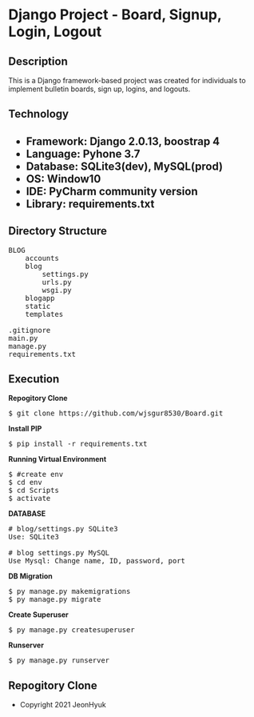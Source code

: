 <h1>Django Project - Board, Signup, Login, Logout</h1>

<h2>Description</h2>
This is a Django framework-based project was created for individuals to implement bulletin boards, sign up, logins, and logouts.

<h2>Technology<h2>
<ul>
  <li>Framework: Django 2.0.13, boostrap 4
  <li>Language: Pyhone 3.7
  <li>Database: SQLite3(dev), MySQL(prod)
  <li>OS: Window10
  <li>IDE: PyCharm community version
  <li>Library: requirements.txt
</ul>
 <h2>Directory Structure</h2>

<pre>
BLOG
    accounts
    blog
        settings.py
        urls.py
        wsgi.py
    blogapp
    static
    templates <br>
.gitignore
main.py
manage.py
requirements.txt
</pre>

<h2>Execution</h2>
<b font-size:30px>Repogitory Clone</b>
<pre>
$ git clone https://github.com/wjsgur8530/Board.git
</pre>

<b font-size:30px>Install PIP</b>
<pre>
$ pip install -r requirements.txt
</pre>

<b font-size:30px>Running Virtual Environment</b>
<pre>
$ #create env
$ cd env
$ cd Scripts
$ activate
</pre>

<b font-size:30px>DATABASE</b>
<pre>
# blog/settings.py SQLite3
Use: SQLite3

# blog settings.py MySQL
Use Mysql: Change name, ID, password, port
</pre>

<b font-size:30px>DB Migration</b>
<pre>
$ py manage.py makemigrations
$ py manage.py migrate
</pre>

<b font-size:30px>Create Superuser</b>
<pre>
$ py manage.py createsuperuser
</pre>

<b font-size:30px>Runserver</b>
<pre>
$ py manage.py runserver
</pre>

<h2>Repogitory Clone</h2>
<ul>
  <li>Copyright 2021 JeonHyuk
</ul>
